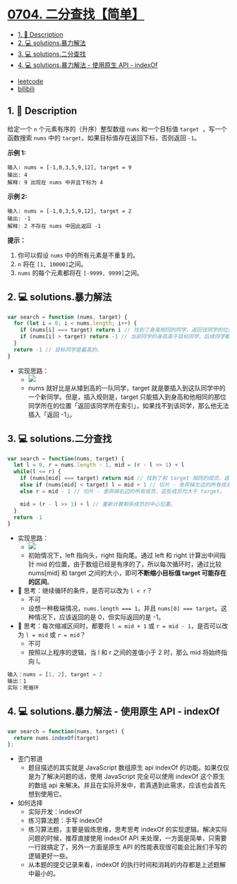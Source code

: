 # [0704. 二分查找【简单】](https://github.com/Tdahuyou/leetcode/tree/main/0704.%20%E4%BA%8C%E5%88%86%E6%9F%A5%E6%89%BE%E3%80%90%E7%AE%80%E5%8D%95%E3%80%91)

<!-- region:toc -->
- [1. 📝 Description](#1--description-51)
- [2. 💻 solutions.暴力解法](#2--solutions暴力解法-9)
- [3. 💻 solutions.二分查找](#3--solutions二分查找-1)
- [4. 💻 solutions.暴力解法 - 使用原生 API - indexOf](#4--solutions暴力解法---使用原生-api---indexof)
<!-- endregion:toc -->
- [leetcode](https://leetcode.cn/problems/binary-search)
- [bilibili](https://www.bilibili.com/video/BV1DivNejEb1/)

## 1. 📝 Description

给定一个 `n` 个元素有序的（升序）整型数组 `nums` 和一个目标值 `target`  ，写一个函数搜索 `nums` 中的 `target`，如果目标值存在返回下标，否则返回 `-1`。


**示例 1:**
```
输入: nums = [-1,0,3,5,9,12], target = 9
输出: 4
解释: 9 出现在 nums 中并且下标为 4
```
**示例 2:**
```
输入: nums = [-1,0,3,5,9,12], target = 2
输出: -1
解释: 2 不存在 nums 中因此返回 -1
```

**提示：**

1. 你可以假设 `nums` 中的所有元素是不重复的。
2. `n` 将在 `[1, 10000]`之间。
3. `nums` 的每个元素都将在 `[-9999, 9999]`之间。

## 2. 💻 solutions.暴力解法

```js
var search = function (nums, target) {
  for (let i = 0; i < nums.length; i++) {
    if (nums[i] === target) return i // 找到了身高相同的同学，返回该同学的位置。
    if (nums[i] > target) return -1 // 当前同学的身高高于目标同学，后续同学都比当前同学高，不可能存在和目标同学相同身高的了。
  }
  return -1 // 目标同学是最高的。
}
```

- 实现思路：
  - ![](https://pic.leetcode-cn.com/1641040650-CRsyOX-image-20220101101423645.png)
  - nums 就好比是从矮到高的一队同学，target 就是要插入到这队同学中的一个新同学。但是，插入规则是，target 只能插入到身高和他相同的那位同学所在的位置「返回该同学所在索引」，如果找不到该同学，那么他无法插入「返回 -1」。

## 3. 💻 solutions.二分查找

```js
var search = function(nums, target) {
  let l = 0, r = nums.length - 1, mid = (r - l >> 1) + l
  while(l <= r) {
    if (nums[mid] === target) return mid // 找到了和 target 相同的成员，返回改成员的索引。
    else if (nums[mid] < target) l = mid + 1 // 切片 - 舍弃掉左边的所有成员，这些成员均小于 target。
    else r = mid - 1 // 切片 - 舍弃掉右边的所有成员，这些成员均大于 target。

    mid = (r - l >> 1) + l // 重新计算剩余成员的中心位置。
  }
  return -1
}
```

- 实现思路：
  - ![](https://pic.leetcode-cn.com/1641040650-Mzlvzj-image-20220101094933992.png)
  - 初始情况下，left 指向头，right 指向尾。通过 left 和 right 计算出中间指针 mid 的位置，由于数组已经是有序的了，所以每次循环时，通过比较 nums[mid] 和 target 之间的大小，即可**不断缩小目标值 target 可能存在的区间**。
- 🤔 思考：继续循环的条件，是否可以改为 `l < r`？
  - 不可
  - 设想一种极端情况，`nums.length === 1`，并且 `nums[0] === target`。这种情况下，应该返回的是 0，但实际返回的是 -1。
- 🤔 思考：每次缩减区间时，都要将 `l = mid + 1` 或 `r = mid - 1`，是否可以改为 `l = mid` 或 `r = mid`？
  - 不可
  - 按照以上程序的逻辑，当 l 和 r 之间的差值小于 2 时，那么 mid 将始终指向 l。

```js
输入：nums = [1, 2], target = 2
输出：1
实际：死循环
```

## 4. 💻 solutions.暴力解法 - 使用原生 API - indexOf

```js
var search = function(nums, target) {
  return nums.indexOf(target)
};
```

- 歪门邪道
  - 题目描述的其实就是 JavaScript 数组原生 api indexOf 的功能。如果仅仅是为了解决问题的话，使用 JavaScript 完全可以使用 indexOf 这个原生的数组 api 来解决。并且在实际开发中，若真遇到此需求，应该也会首先想到使用它。
- 如何选择
  - 实际开发：indexOf
  - 练习算法题：手写 indexOf
  - 练习算法题，主要是锻炼思维，思考思考 indexOf 的实现逻辑。解决实际问题的时候，推荐直接使用 indexOf API 来处理，一方面是简单，只需要一行就搞定了，另外一方面是原生 API 的性能表现很可能会比我们手写的逻辑更好一些。
  - 从本题的提交记录来看，indexOf 的执行时间和消耗的内存都是上述题解中最小的。






